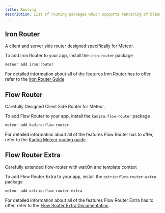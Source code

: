 ```yaml
---
title: Routing
description: List of routing packages which supports rendering of blaze templates.
---
```


## Iron Router
A client and server side router designed specifically for Meteor.

To add Iron Router to your app, install the `iron:router` package
```js
meteor add iron:router
```
For detailed information about all of the features Iron Router has to offer, refer to the [Iron Router Guide](https://iron-meteor.github.io/iron-router/)

## Flow Router
Carefully Designed Client Side Router for Meteor.

To add Flow Router to your app, install the `kadira:flow-router` package
```js
meteor add kadira:flow-router
```
For detailed information about all of the features Flow Router has to offer, refer to the [Kadira Meteor routing guide](https://kadira.io/academy/meteor-routing-guide).



## Flow Router Extra
Carefully extended flow-router with waitOn and template context


To add Flow Router Extra to your app, install the `ostrio:flow-router-extra` package
```js
meteor add ostrio:flow-router-extra
```

For detailed information about all of the features Flow Router Extra has to offer, refer to the [Flow Router Extra Documentation](https://github.com/VeliovGroup/flow-router#flowrouter-extra).
